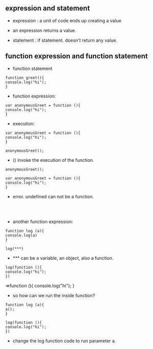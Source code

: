 ## expression and statement

- expression : a unit of code ends up creating a value
- an expression returns a value.

- statement : if statement. doesn't return any value.

## function expression and function statement

- function statement
```
function greet(){
console.log("hi");
}
```

- function expression:
```
var anonymousGreet = function (){
console.log("hi");
}
```

- execution:
```
var anonymousGreet = function (){
console.log("hi");
}

anonymousGreet();
```
- () invoke the execution of the function.

```
anonymousGreet();

var anonymousGreet = function (){
console.log("hi");
}
```
- error. undefined can not be a function.
<br>
<br>

- another function expression:
```
function log (a){
console.log(a)
}

log(***)
```
- *** can be a variable, an object, also a function.

```
log(function (){
console.log("hi");
})
```
=>function (){
console.log("hi");
}
<br>

- so how can we run the inside function?
```
function log (a){
a();
}

log(function (){
console.log("hi");
})
```
- change the log function code to run parameter a.







